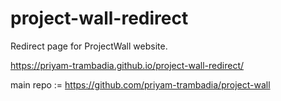 # project-wall-redirect
Redirect page for ProjectWall website.

https://priyam-trambadia.github.io/project-wall-redirect/


main repo := https://github.com/priyam-trambadia/project-wall
